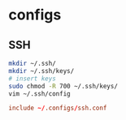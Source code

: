 # configs

## SSH

```bash
mkdir ~/.ssh/
mkdir ~/.ssh/keys/
# insert keys
sudo chmod -R 700 ~/.ssh/keys/
vim ~/.ssh/config
```
```conf
include ~/.configs/ssh.conf
```
